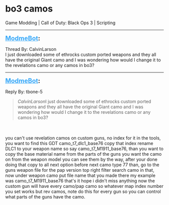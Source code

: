 # bo3 camos
Game Modding | Call of Duty: Black Ops 3 | Scripting

---
<strong style="font-size: 1.4em;"><span style="text-decoration: underline;text-decoration-color: #34a7f9;"><span style="color:#34a7f9;">ModmeBot</span></span>:</strong>

<p>Thread By: CalvinLarson<br />I just downloaded some of ethrocks custom ported weapons and they all have the original Giant camo and I was wondering how would I change it to the revelations camo or any camos in bo3?</p>

---
<strong style="font-size: 1.4em;"><span style="text-decoration: underline;text-decoration-color: #34a7f9;"><span style="color:#34a7f9;">ModmeBot</span></span>:</strong>

<p>Reply By: tbone-5<br /><blockquote><em>CalvinLarson</em>I just downloaded some of ethrocks custom ported weapons and they all have the original Giant camo and I was wondering how would I change it to the revelations camo or any camos in bo3?</blockquote><br /><br />you can&#39;t use revelation camos on custom guns, no index for it in the tools, you want to find this GDT camo_t7_dlc1_base76 copy that index rename DLC1 to your weapon name so say camo_t7_M1911_base76, than you want to copy the base material name from the parts of the guns you want the camo on from the weapon model you can see them by the way, after your done doing that copy to all next option before next camo type 77 than, go to the guns weapon file for the pap version top right filter search camo in that, now under weapon camo put file name that you made there my example was camo_t7_M1911_base76 that&#39;s it hope i didn&#39;t miss anything now the custom gun will have every camo/pap camo so whatever map index number you set works but rev camos, note do this for every gun so you can control what parts of the guns have the camo.</p>
